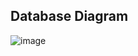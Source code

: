 ## Database Diagram
![image](https://github.com/pariveshthulung/e-commerce/assets/101857429/255b79ae-06bd-4beb-8379-ceca28ba27f8)
